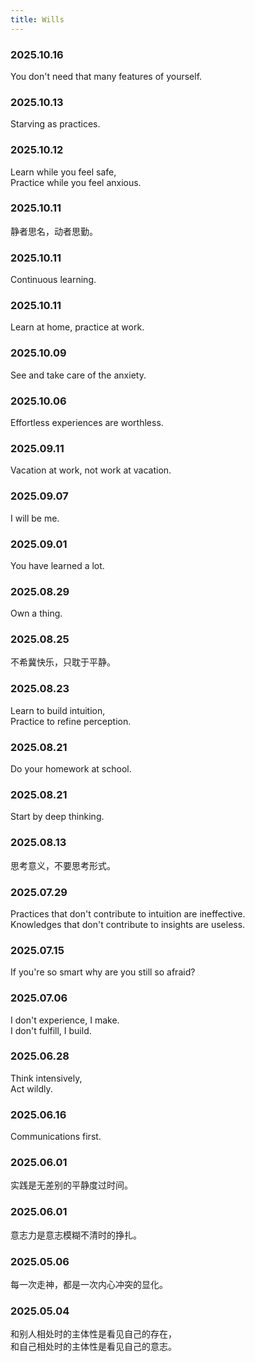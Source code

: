 ```yaml
---
title: Wills
---
```


### 2025.10.16

You don't need that many features of yourself.

### 2025.10.13

Starving as practices.

### 2025.10.12

Learn while you feel safe,  
Practice while you feel anxious.

### 2025.10.11

静者思名，动者思勤。

### 2025.10.11

Continuous learning.

### 2025.10.11

Learn at home, practice at work.

### 2025.10.09

See and take care of the anxiety.

### 2025.10.06

Effortless experiences are worthless.

### 2025.09.11

Vacation at work, not work at vacation.

### 2025.09.07

I will be me.

### 2025.09.01

You have learned a lot.

### 2025.08.29

Own a thing.

### 2025.08.25

不希冀快乐，只耽于平静。

### 2025.08.23

Learn to build intuition,  
Practice to refine perception.

### 2025.08.21

Do your homework at school.

### 2025.08.21

Start by deep thinking.

### 2025.08.13

思考意义，不要思考形式。

### 2025.07.29

Practices that don't contribute to intuition are ineffective.  
Knowledges that don't contribute to insights are useless.

### 2025.07.15

If you're so smart why are you still so afraid?

### 2025.07.06

I don't experience, I make.  
I don't fulfill, I build.

### 2025.06.28

Think intensively,  
Act wildly.

### 2025.06.16

Communications first.

### 2025.06.01

实践是无差别的平静度过时间。  

### 2025.06.01

意志力是意志模糊不清时的挣扎。

### 2025.05.06

每一次走神，都是一次内心冲突的显化。

### 2025.05.04

和别人相处时的主体性是看见自己的存在，  
和自己相处时的主体性是看见自己的意志。
